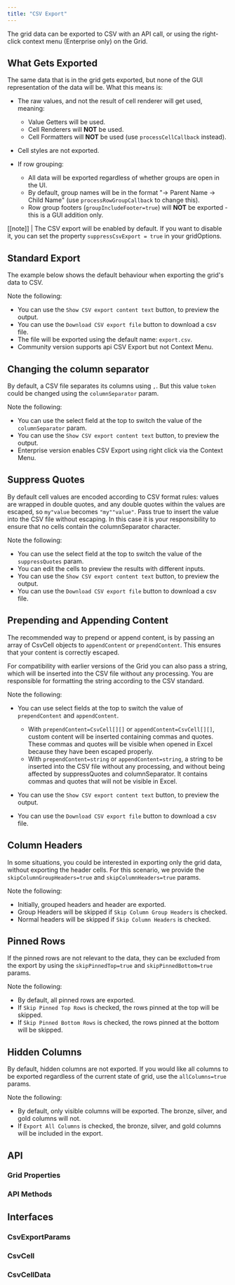 ```yaml
---
title: "CSV Export"
---
```


The grid data can be exported to CSV with an API call, or using the right-click context menu (Enterprise only) on the Grid.

## What Gets Exported

The same data that is in the grid gets exported, but none of the GUI representation of the data will be. What this means is:

- The raw values, and not the result of cell renderer will get used, meaning:
    - Value Getters will be used.
    - Cell Renderers will **NOT** be used.
    - Cell Formatters will **NOT** be used (use `processCellCallback` instead).

- Cell styles are not exported.
- If row grouping:

    - All data will be exported regardless of whether groups are open in the UI.
    - By default, group names will be in the format "-> Parent Name -> Child Name" (use `processRowGroupCallback` to change this).
    - Row group footers (`groupIncludeFooter=true`) will **NOT** be exported - this is a GUI addition only.

[[note]]
| The CSV export will be enabled by default. If you want to disable it, you can set the property `suppressCsvExport = true` in your gridOptions.

## Standard Export

The example below shows the default behaviour when exporting the grid's data to CSV.

Note the following: 

- You can use the `Show CSV export content text` button, to preview the output.
- You can use the `Download CSV export file` button to download a csv file.
- The file will be exported using the default name: `export.csv`.
- Community version supports api CSV Export but not Context Menu.

<grid-example title='CSV Export' name='csv-export' type='generated' options='{  "modules":["clientside", "csv"], "exampleHeight": 400 }'></grid-example>


## Changing the column separator

By default, a CSV file separates its columns using `,`. But this value `token` could be changed using the `columnSeparator` param.

Note the following: 

- You can use the select field at the top to switch the value of the `columnSeparator` param.
- You can use the `Show CSV export content text` button, to preview the output.
- Enterprise version enables CSV Export using right click via the Context Menu.

<grid-example title='CSV Export - Column Separator' name='csv-export-column-separator' type='generated' options='{ "enterprise": true, "modules":["clientside", "csv", "menu"], "exampleHeight": 400 }'></grid-example>

## Suppress Quotes

By default cell values are encoded according to CSV format rules: values are wrapped in double quotes, and any double quotes within the values are escaped, so `my"value` becomes `"my""value"`. Pass true to insert the value into the CSV file without escaping. In this case it is your responsibility to ensure that no cells contain the columnSeparator character.

Note the following: 

- You can use the select field at the top to switch the value of the `suppressQuotes` param.
- You can edit the cells to preview the results with different inputs.
- You can use the `Show CSV export content text` button, to preview the output.
- You can use the `Download CSV export file` button to download a csv file.

<grid-example title='CSV Export - Suppress Quotes' name='csv-export-suppress-quotes' type='generated' options='{ "enterprise": true, "modules":["clientside", "csv", "menu"], "exampleHeight": 400 }'></grid-example>

## Prepending and Appending Content

The recommended way to prepend or append content, is by passing an array of CsvCell objects to `appendContent` or `prependContent`. This ensures that your content is correctly escaped.

For compatibility with earlier versions of the Grid you can also pass a string, which will be inserted into the CSV file without any processing. You are responsible for formatting the string according to the CSV standard.

Note the following:

- You can use select fields at the top to switch the value of `prependContent` and `appendContent`.
    - With `prependContent=CsvCell[][]` or `appendContent=CsvCell[][]`, custom content will be inserted containing 
    commas and quotes. These commas and quotes will be visible when opened in Excel because they have been escaped properly.
    - With `prependContent=string` or `appendContent=string`, a string to be inserted into the CSV file without any processing, and without being affected by suppressQuotes and columnSeparator. It contains commas and quotes that will not be visible in Excel.

- You can use the `Show CSV export content text` button, to preview the output.
- You can use the `Download CSV export file` button to download a csv file.

<grid-example title='CSV Export - Custom Header and Footer' name='csv-export-header-footer' type='generated' options='{ "enterprise": true, "modules":["clientside", "csv", "menu"], "exampleHeight": 400 }'></grid-example>

## Column Headers

In some situations, you could be interested in exporting only the grid data, without exporting the header cells. For this scenario, we provide the `skipColumnGroupHeaders=true` and `skipColumnHeaders=true` params.

Note the following: 

- Initially, grouped headers and header are exported.
- Group Headers will be skipped if `Skip Column Group Headers` is checked.
- Normal headers will be skipped if `Skip Column Headers` is checked.

<grid-example title='CSV Export - Column Headers' name='csv-export-column-headers' type='generated' options='{ "enterprise": true, "modules":["clientside", "csv", "menu"], "exampleHeight": 400 }'></grid-example>

## Pinned Rows

If the pinned rows are not relevant to the data, they can be excluded from the export by using the `skipPinnedTop=true` and `skipPinnedBottom=true` params.

Note the following: 

- By default, all pinned rows are exported.
- If `Skip Pinned Top Rows` is checked, the rows pinned at the top will be skipped.
- If `Skip Pinned Bottom Rows` is checked, the rows pinned at the bottom will be skipped.

<grid-example title='CSV Export - Pinned Rows' name='csv-export-pinned-rows' type='generated' options='{ "enterprise": true, "modules":["clientside", "csv", "menu"], "exampleHeight": 400 }'></grid-example>

## Hidden Columns

By default, hidden columns are not exported. If you would like all columns to be exported regardless of the current state of grid, use the `allColumns=true` params.

Note the following: 

- By default, only visible columns will be exported. The bronze, silver, and gold columns will not.
- If `Export All Columns` is checked, the bronze, silver, and gold columns will be included in the export.

<grid-example title='CSV Export - Hidden Columns' name='csv-export-hidden-columns' type='generated' options='{ "enterprise": true, "modules":["clientside", "csv", "menu"], "exampleHeight": 400 }'></grid-example>

## API
### Grid Properties

<api-documentation source='grid-options/properties.json' section='export' names='["defaultCsvExportParams", "suppressCsvExport"]'></api-documentation>

### API Methods

<api-documentation source='grid-api/api.json' section='export' names='["exportDataAsCsv", "getDataAsCsv"]'></api-documentation>

## Interfaces

### CsvExportParams

<api-documentation source='csv-export/resources/csv.json' section='csvExportParams'></api-documentation>

### CsvCell

<api-documentation source='csv-export/resources/csv.json' section='csvCell'></api-documentation>

### CsvCellData

<api-documentation source='csv-export/resources/csv.json' section='csvCellData'></api-documentation>